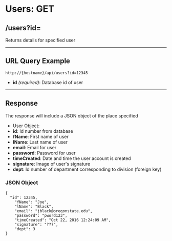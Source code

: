 # Users: GET

## /users?id=

Returns details for specified user

---

## URL Query Example

```
http://{hostname}/api/users?id=12345
```

- **id** *(required)*: Database id of user

---

## Response

The response will include a JSON object of the place specified

- User Object:
 - **id**: Id number from database
 - **fName**: First name of user
 - **lName**: Last name of user
 - **email**: Email for user
 - **password**: Password for user
 - **timeCreated**: Date and time the user account is created
 - **signature**: Image of user's signature
 - **dept**: Id number of department corresponding to division (foreign key)

### JSON Object

```
{
  "id": 12345,
    "fName": "Joe",
    "lName": "Black",
	"email": "jblack@oregonstate.edu",
	"password": "pword123",
    "timeCreated": "Oct 22, 2016 12:24:09 AM",
    "signature": "???",
    "dept": 3
}

```